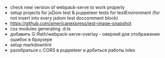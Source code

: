 -   check new version of webpack-serve to work properly
-   setup projects for jsDom test & puppeteer tests for testEnvironment (for not insert into every jsdom test doccomment block)
-   https://github.com/americanexpress/jest-image-snapshot
-   css modules generating .d.ts
-   добавить G-Rath/webpack-serve-overlay - оверлей для отображения ошибок в браузере
-   setup markdownlint
-   разобраться с CORS в puppeteer и добиться работы lolex
